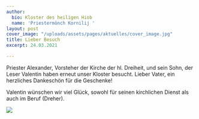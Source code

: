```yaml
---
author:
  bio: Kloster des heiligen Hiob
  name: 'Priestermönch Kornilij '
layout: post
cover_image: "/uploads/assets/pages/aktuelles/cover_image.jpg"
title: Lieber Besuch
excerpt: 24.03.2021

---
```

Priester Alexander, Vorsteher der Kirche der hl. Dreiheit, und sein Sohn, der Leser Valentin haben erneut unser Kloster besucht. Lieber Vater, ein herzliches Dankeschön für die Geschenke!

Valentin wünschen wir viel Glück, sowohl für seinen kirchlichen Dienst als auch im Beruf (Dreher).

![](https://res.cloudinary.com/hiobmon/image/upload/v1617646177/media/2021/photo_2021-03-28_11-58-30_gqqasc.jpg)